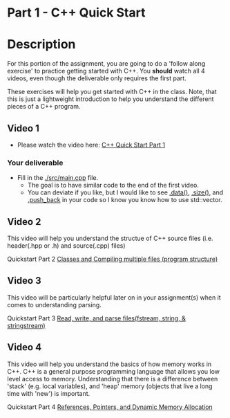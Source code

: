 # Part 1 - C++ Quick Start

# Description

For this portion of the assignment, you are going to do a 'follow along exercise' to practice getting started with C++. You **should** watch all 4 videos, even though the deliverable only requires the first part.

These exercises will help you get started with C++ in the class. Note, that this is just a lightweight introduction to help you understand the different pieces of a C++ program.

## Video 1

* Please watch the video here: [C++ Quick Start Part 1](https://www.youtube.com/playlist?list=PLvv0ScY6vfd-R9N-vIDXdd4HO9IYATIxJ)
	
### Your deliverable	
	
* Fill in the [./src/main.cpp](./src/main.cpp) file.
	* The goal is to have similar code to the end of the first video. 
	* You can deviate if you like, but I would like to see [.data()](https://en.cppreference.com/w/cpp/container/vector/data), [.size()](https://en.cppreference.com/w/cpp/container/vector/size), and [.push_back](https://en.cppreference.com/w/cpp/container/vector/push_back) in your code so I know you know how to use std::vector.	
	
## Video 2

This video will help you understand the structue of C++ source files (i.e. header(.hpp or .h) and source(.cpp) files)

Quickstart Part 2 [Classes and Compiling multiple files (program structure)](https://www.youtube.com/watch?v=0DZyFOa-PrQ&list=PLvv0ScY6vfd-R9N-vIDXdd4HO9IYATIxJ&index=3)

## Video 3

This video will be particularly helpful later on in your assignment(s) when it comes to understanding parsing.

Quickstart Part 3 [Read, write, and parse files(fstream, string, & stringstream)](https://www.youtube.com/watch?v=CAqX8YT4lHI&list=PLvv0ScY6vfd-R9N-vIDXdd4HO9IYATIxJ&index=4)

## Video 4

This video will help you understand the basics of how memory works in C++. C++ is a general purpose programming language that allows you low level access to memory. Understanding that there is a difference between 'stack' (e.g. local variables), and 'heap' memory (objects that live a long time with 'new') is important.

Quickstart Part 4 [References, Pointers, and Dynamic Memory Allocation](https://www.youtube.com/watch?v=P2_z98wEU6M&list=PLvv0ScY6vfd-R9N-vIDXdd4HO9IYATIxJ&index=4)




